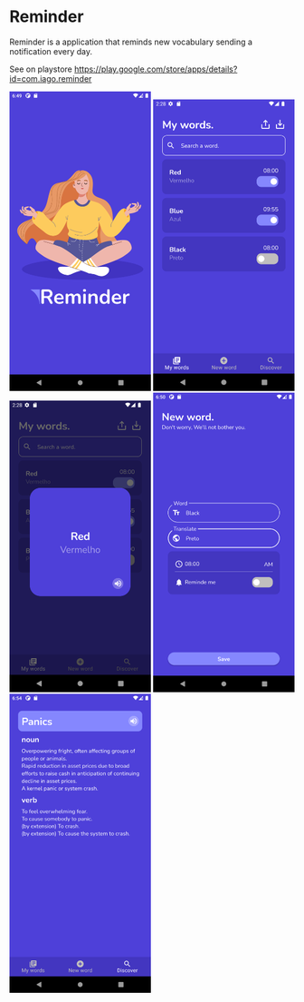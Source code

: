 # Reminder

Reminder is a application that reminds new vocabulary sending a notification every day.

See on playstore https://play.google.com/store/apps/details?id=com.iago.reminder

<div>
<img src="/demonstration/splash.png" width="250"/>
<img src="/demonstration/list.png" width="250"/>
<img src="/demonstration/word.png" width="250"/>
<img src="/demonstration/form.png" width="250"/>
<img src="/demonstration/discover.png" width="250"/>
</div>
